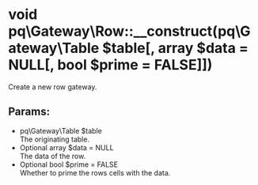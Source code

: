 # void pq\Gateway\Row::__construct(pq\Gateway\Table $table[, array $data = NULL[, bool $prime = FALSE]])

Create a new row gateway.

## Params:

* pq\Gateway\Table $table  
  The originating table.
* Optional array $data = NULL  
  The data of the row.
* Optional bool $prime = FALSE  
  Whether to prime the rows cells with the data.

